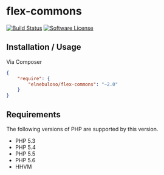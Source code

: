 # flex-commons

[![Build Status](https://img.shields.io/travis/elnebuloso/flex-commons/master.svg?style=flat-square)](https://travis-ci.org/elnebuloso/flex-commons)
[![Software License](https://img.shields.io/packagist/l/elnebuloso/flex-commons.svg?style=flat-square)](LICENSE)

## Installation / Usage

Via Composer

``` json
{
    "require": {
        "elnebuloso/flex-commons": "~2.0"
    }
}
```

## Requirements

The following versions of PHP are supported by this version.

* PHP 5.3
* PHP 5.4
* PHP 5.5
* PHP 5.6
* HHVM